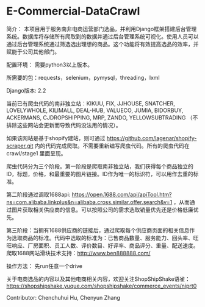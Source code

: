 # E-Commercial-DataCrawl

简介：
本项目用于服务南非电商运营部门选品，并利用Django框架搭建后台管理系统。数据库将存储所有爬取到的数据并通过后台管理系统可视化。使用人员可以通过后台管理系统通过筛选选出理想的商品。这个功能将有效提高选品的效率，并赋能于公司其他部门。


配置环境：
需要python3以上版本。

所需要的包：requests，selenium，pymysql，threading，lxml

Django版本: 2.2


当前已有爬虫代码的南非独立站：KIKUU, FIX, JJHOUSE, SNATCHER, LOVELYWHOLE, KILIMALL, DEAL-HUB, VALUECO, JUMIA, BIDORBUY, ACKERMANS, CJDROPSHIPPING, MRP, ZANDO, YELLOWSUBTRADING （不排除这些网站会更新而导致代码没法用的情况）。

如果该网站是基于shopify建站，则可通过 https://github.com/lagenar/shopify-scraper.git 内的代码完成爬取。不需要重新编写爬虫代码。所有的爬虫代码在crawl/stage1 里面呈现。


爬虫代码分为三个阶段。第一阶段是爬取南非独立站，我们获得每个商品独立的ID，标题，价格，和最重要的图片链接。ID作为唯一的标识符，可以用作去重的标准。

第二阶段通过调取1688api: https://open.1688.com/api/apiTool.htm?ns=com.alibaba.linkplus&n=alibaba.cross.similar.offer.search&v=1 ，从而通过图片获取相关供应商的信息。可以按照公司的需求选取销量优先还是价格低廉优先。

第三阶段：当拥有1688供应商的链接后，通过爬取每个供应商页面的相关信息作为选取商品的标准。代码中选取的标准为：已售商品数量、服务能力、回头率、旺旺响应、厂房面积、员工人数、评价数目、好评率、商品评分、重量、配送速度。爬取1688网站滑块技术支持：http://www.ben888888.com/


操作方法：
先run任意一个drive

关于电商选品的内容以及其他电商相关内容，欢迎关注ShopShipShake语雀：https://shopshipshake.yuque.com/shopshipshake/commerce_events/niprt0


Contributor: Chenchuhui Hu, Chenyun Zhang
